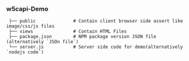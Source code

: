 ### w5capi-Demo

     ├── public              # Contain client browser side assert like image/css/js files
     ├── views               # Contain HTML Files
     ├── package.json        # NPM package version JSON file (alternatively `JSOn file`)
     └── server.js           # Server side code for demo(alternatively `nodejs code`)
